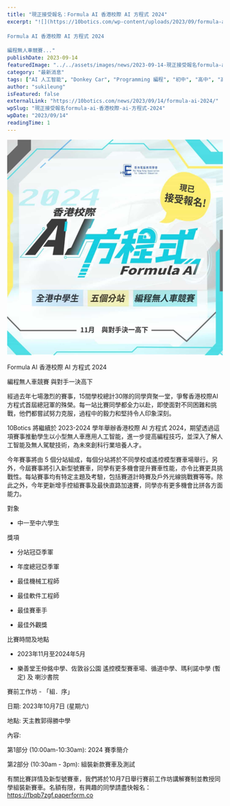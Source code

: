```yaml
---
title: "現正接受報名：Formula AI 香港校際 AI 方程式 2024"
excerpt: "![](https://10botics.com/wp-content/uploads/2023/09/formula-ai-fb-post-01-1-1024x1024.jpg)

Formula AI 香港校際 AI 方程式 2024

編程無人車競賽..."
publishDate: 2023-09-14
featuredImage: "../../assets/images/news/2023-09-14-現正接受報名formula-ai-香港校際-ai-方程式-2024/image1.jpg"
category: "最新消息"
tags: ["AI 人工智能", "Donkey Car", "Programming 編程", "初中", "高中", "高小"]
author: "sukileung"
isFeatured: false
externalLink: "https://10botics.com/news/2023/09/14/formula-ai-2024/"
wpSlug: "現正接受報名formula-ai-香港校際-ai-方程式-2024"
wpDate: "2023/09/14"
readingTime: 1
---
```


![](../../assets/images/news/2023-09-14-現正接受報名formula-ai-香港校際-ai-方程式-2024/image2.jpg)

Formula AI 香港校際 AI 方程式 2024

編程無人車競賽 與對手一決高下

經過去年七場激烈的賽事，15間學校總計30隊的同學齊聚一堂，爭奪香港校際AI方程式首屆總冠軍的殊榮。每一站比賽同學都全力以赴，即使面對不同困難和挑戰，他們都嘗試努力克服，過程中的毅力和堅持令人印象深刻。

10Botics 將繼續於 2023-2024 學年舉辦香港校際 AI 方程式 2024，期望透過這項賽事推動學生以小型無人車應用人工智能，進一步提高編程技巧，並深入了解人工智能及無人駕駛技術，為未來創科行業培養人才。

今年賽事將由 5 個分站組成，每個分站將於不同學校或遙控模型賽車場舉行。另外，今屆賽事將引入新型號賽車，同學有更多機會提升賽車性能，亦令比賽更具挑戰性。每站賽事均有特定主題及考驗，包括賽道計時賽及戶外光線挑戰賽等等。除此之外，今年更新增手控組賽事及最快直路加速賽，同學亦有更多機會比拼各方面能力。

對象

- 中一至中六學生

獎項

- 分站冠亞季軍

- 年度總冠亞季軍

- 最佳機械工程師

- 最佳軟件工程師

- 最佳賽車手

- 最佳外觀獎

比賽時間及地點

- 2023年11月至2024年5月

- 樂善堂王仲銘中學、佐敦谷公園 遙控模型賽車場、循道中學、瑪利諾中學 (暫定) 及 喇沙書院

賽前工作坊 - 「組．序」

日期: 2023年10月7日 (星期六)

地點: 天主教郭得勝中學

內容:

第1部分 (10:00am-10:30am): 2024 賽季簡介

第2部分 (10:30am - 3pm): 組裝新款賽車及測試

有關比賽詳情及新型號賽車，我們將於10月7日舉行賽前工作坊講解賽制並教授同學組裝新賽車。名額有限，有興趣的同學請盡快報名：https://fbqb7zgf.paperform.co